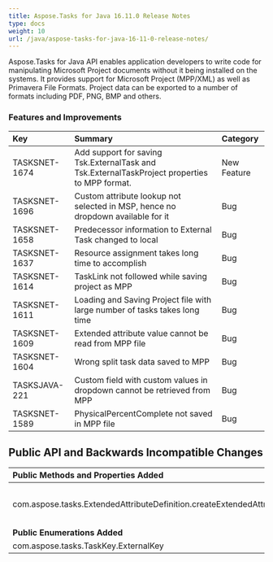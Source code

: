 ```yaml
---
title: Aspose.Tasks for Java 16.11.0 Release Notes
type: docs
weight: 10
url: /java/aspose-tasks-for-java-16-11-0-release-notes/
---
```


Aspose.Tasks for Java API enables application developers to write code for manipulating Microsoft Project documents without it being installed on the systems. It provides support for Microsoft Project (MPP/XML) as well as Primavera File Formats. Project data can be exported to a number of formats including PDF, PNG, BMP and others.
### **Features and Improvements**

|**Key** |**Summary** |**Category** |
| :- | :- | :- |
|TASKSNET-1674 |Add support for saving Tsk.ExternalTask and Tsk.ExternalTaskProject properties to MPP format. |New Feature |
|TASKSNET-1696 |Custom attribute lookup not selected in MSP, hence no dropdown available for it |Bug |
|TASKSNET-1658 |Predecessor information to External Task changed to local |Bug |
|TASKSNET-1637 |Resource assignment takes long time to accomplish |Bug |
|TASKSNET-1614 |TaskLink not followed while saving project as MPP |Bug |
|TASKSNET-1611 |Loading and Saving Project file with large number of tasks takes long time |Bug |
|TASKSNET-1609 |Extended attribute value cannot be read from MPP file |Bug |
|TASKSNET-1604 |Wrong split task data saved to MPP |Bug |
|TASKSJAVA-221 |Custom field with custom values in dropdown cannot be retrieved from MPP |Bug |
|TASKSNET-1589 |PhysicalPercentComplete not saved in MPP file |Bug |
## **Public API and Backwards Incompatible Changes**

|**Public Methods and Properties Added**|**Description**|
| :- | :- |
|com.aspose.tasks.ExtendedAttributeDefinition.createExtendedAttribute(com.aspose.tasks.OutlineValue) |Creates new extended attribute linked with specified com.aspose.tasks.OutlineValue item from com.aspose.tasks.OutlineCodeDefinition lookup table. |
|**Public Enumerations Added**|**Description** |
|com.aspose.tasks.TaskKey.ExternalKey |Represents the ExternalKey (Task) field. |

